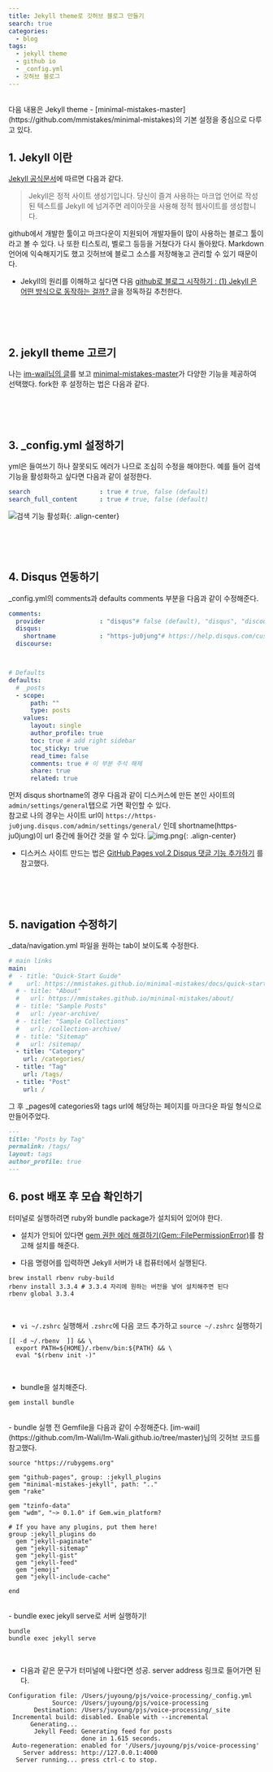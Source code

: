 ```yaml
---
title: Jekyll theme로 깃허브 블로그 만들기 
search: true
categories: 
  - blog  
tags:
  - jekyll theme
  - github io
  - _config.yml
  - 깃허브 블로그
---
```

<br />
다음 내용은 Jekyll theme - [minimal-mistakes-master](https://github.com/mmistakes/minimal-mistakes)의 기본 설정을 중심으로 다루고 있다.
<br />

## 1. Jekyll 이란
[Jekyll 공식문서](https://jekyllrb-ko.github.io/docs/)에 따르면 다음과 같다.
> Jekyll은 정적 사이트 생성기입니다. 당신이 즐겨 사용하는 마크업 언어로 작성된 텍스트를 Jekyll 에 넘겨주면 레이아웃을 사용해 정적 웹사이트를 생성합니다.

github에서 개발한 툴이고 마크다운이 지원되어 개발자들이 많이 사용하는 블로그 툴이라고 볼 수 있다. 나 또한 티스토리, 벨로그 등등을 거쳤다가 다시 돌아왔다. Markdown 언어에 익숙해지기도 했고 깃허브에 블로그 소스를 저장해놓고 관리할 수 있기 때문이다.

* Jekyll의 원리를 이해하고 싶다면 다음 [github로 블로그 시작하기 : (1) Jekyll 은 어떤 방식으로 동작하는 걸까?
  ](https://nashory.github.io/routine/programming/2017/06/21/2_how_to_use_jekyll.html) 글을 정독하길 추천한다.

<br />
<br />
<br />

## 2. jekyll theme 고르기
나는 [im-wail님의 글](https://im-wali.github.io/githubpage/jekyll-theme/)를 보고 [minimal-mistakes-master](https://github.com/mmistakes/minimal-mistakes)가 다양한 기능을 제공하여 선택했다.
fork한 후 설정하는 법은 다음과 같다.

<br />
<br />
<br />

## 3. _config.yml 설정하기
yml은 들여쓰기 하나 잘못되도 에러가 나므로 조심히 수정을 해야한다.
예를 들어 검색 기능을 활성화하고 싶다면 다음과 같이 설정한다.
```yml
search                   : true # true, false (default)
search_full_content      : true # true, false (default)
```
![검색 기능 활성화]({{site.url}}{{site.baseurl}}/assets/images/config-search-true.png){: .align-center}

<br />
<br />
<br />

## 4. Disqus 연동하기
_config.yml의 comments과 defaults comments 부분을 다음과 같이 수정해준다.
```yml
comments:
  provider               : "disqus"# false (default), "disqus", "discourse", "facebook", "staticman", "staticman_v2", "utterances", "giscus", "custom"
  disqus:
    shortname            : "https-ju0jung"# https://help.disqus.com/customer/portal/articles/466208-what-s-a-shortname-
  discourse:



# Defaults
defaults:
  # _posts
  - scope:
      path: ""
      type: posts
    values:
      layout: single
      author_profile: true
      toc: true # add right sidebar
      toc_sticky: true
      read_time: false
      comments: true # 이 부분 주석 해제
      share: true
      related: true
```
먼저 disqus shortname의 경우 다음과 같이 디스커스에 만든 본인 사이트의 `admin/settings/general`탭으로 가면 확인할 수 있다.
<br/>
참고로 나의 경우는 사이트 url이 `https://https-ju0jung.disqus.com/admin/settings/general/` 인데 shortname(https-ju0jung)이 url 중간에 들어간 것을 알 수 있다.
![img.png]({{site.url}}{{site.baseurl}}/assets/images/disqus_site_shortname.png){: .align-center}




* 디스커스 사이트 만드는 법은 [GitHub Pages vol.2 Disqus 댓글 기능 추가하기](https://jh-yoon.tistory.com/25) 를 참고했다.



<br />
<br />
<br />

## 5. navigation 수정하기
_data/navigation.yml 파일을 원하는 tab이 보이도록 수정한다.
```yml
# main links
main:
#  - title: "Quick-Start Guide"
#    url: https://mmistakes.github.io/minimal-mistakes/docs/quick-start-guide/
  # - title: "About"
  #   url: https://mmistakes.github.io/minimal-mistakes/about/
  # - title: "Sample Posts"
  #   url: /year-archive/
  # - title: "Sample Collections"
  #   url: /collection-archive/
  # - title: "Sitemap"
  #   url: /sitemap/
  - title: "Category"
    url: /categories/
  - title: "Tag"
    url: /tags/
  - title: "Post"
    url: /
```

그 후 _pages에 categories와 tags url에 해당하는 페이지를 마크다운 파일 형식으로 만들어주었다. 
```markdown
---
title: "Posts by Tag"
permalink: /tags/
layout: tags
author_profile: true
---
```

## 6. post 배포 후 모습 확인하기
터미널로 실행하려면 ruby와 bundle package가 설치되어 있어야 한다.
* 설치가 안되어 있다면 [gem 권한 에러 해결하기(Gem::FilePermissionError)](https://madplay.github.io/post/file-permission-error-while-executing-gem)를 참고해 설치를 해준다.
  <br/>
- 다음 명령어를 입력하면 Jekyll 서버가 내 컴퓨터에서 실행된다.
```
brew install rbenv ruby-build
rbenv install 3.3.4 # 3.3.4 자리에 원하는 버전을 넣어 설치해주면 된다
rbenv global 3.3.4 
```
<br/>

- `vi ~/.zshrc` 실행해서 `.zshrc`에 다음 코드 추가하고 `source ~/.zshrc` 실행하기
``` 
[[ -d ~/.rbenv  ]] && \
  export PATH=${HOME}/.rbenv/bin:${PATH} && \
  eval "$(rbenv init -)"
```
<br/>

- bundle을 설치해준다.

```
gem install bundle
```
<br/>
- bundle 실행 전 Gemfile을 다음과 같이 수정해준다.
[im-wail](https://github.com/Im-Wali/Im-Wali.github.io/tree/master)님의 깃허브 코드를 참고했다.

```
source "https://rubygems.org"

gem "github-pages", group: :jekyll_plugins
gem "minimal-mistakes-jekyll", path: ".."
gem "rake"

gem "tzinfo-data"
gem "wdm", "~> 0.1.0" if Gem.win_platform?

# If you have any plugins, put them here!
group :jekyll_plugins do
  gem "jekyll-paginate"
  gem "jekyll-sitemap"
  gem "jekyll-gist"
  gem "jekyll-feed"
  gem "jemoji"
  gem "jekyll-include-cache"

end
```
<br/>
- bundle exec jekyll serve로 서버 실행하기!

```
bundle
bundle exec jekyll serve
```
<br/>

- 다음과 같은 문구가 터미널에 나왔다면 성공. server address 링크로 들어가면 된다.

```
Configuration file: /Users/juyoung/pjs/voice-processing/_config.yml
            Source: /Users/juyoung/pjs/voice-processing
       Destination: /Users/juyoung/pjs/voice-processing/_site
 Incremental build: disabled. Enable with --incremental
      Generating... 
       Jekyll Feed: Generating feed for posts
                    done in 1.615 seconds.
 Auto-regeneration: enabled for '/Users/juyoung/pjs/voice-processing'
    Server address: http://127.0.0.1:4000
  Server running... press ctrl-c to stop.

```
